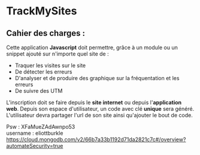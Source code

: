 # TrackMySites

## Cahier des charges :
Cette application **Javascript** doit permettre, grâce à un module ou un snippet ajouté sur n'importe quel site de :
- Traquer les visites sur le site
- De détecter les erreurs
- D'analyser et de produire des graphique sur la fréquentation et les erreurs
- De suivre des UTM

L'inscription doit se faire depuis le **site internet** ou depuis l'**application web**. Depuis son espace d'utilisateur, un code avec clé **unique** sera généré.
L'utilisateur devra partager l'url de son site ainsi qu'ajouter le bout de code.

Psw : XFaMueZAdAwnpo53  
username : eliottburkle  
https://cloud.mongodb.com/v2/66b7a33b1192d71da2821c7c#/overview?automateSecurity=true
